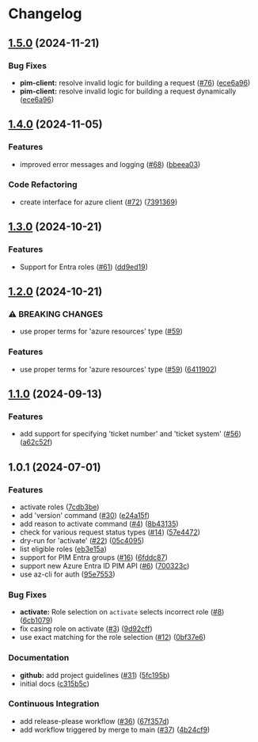 # Changelog

## [1.5.0](https://github.com/netr0m/az-pim-cli/compare/v1.4.0...v1.5.0) (2024-11-21)


### Bug Fixes

* **pim-client:** resolve invalid logic for building a request ([#76](https://github.com/netr0m/az-pim-cli/issues/76)) ([ece6a96](https://github.com/netr0m/az-pim-cli/commit/ece6a96be07f771ce9308f47750ff41c2c4676d8))
* **pim-client:** resolve invalid logic for building a request dynamically ([ece6a96](https://github.com/netr0m/az-pim-cli/commit/ece6a96be07f771ce9308f47750ff41c2c4676d8))

## [1.4.0](https://github.com/netr0m/az-pim-cli/compare/v1.3.0...v1.4.0) (2024-11-05)


### Features

* improved error messages and logging ([#68](https://github.com/netr0m/az-pim-cli/issues/68)) ([bbeea03](https://github.com/netr0m/az-pim-cli/commit/bbeea03b138d28653cc667954cd56cc25a9d9fa5))


### Code Refactoring

* create interface for azure client ([#72](https://github.com/netr0m/az-pim-cli/issues/72)) ([7391369](https://github.com/netr0m/az-pim-cli/commit/7391369453d3d24dd17e024e48100260d68da4da))

## [1.3.0](https://github.com/netr0m/az-pim-cli/compare/v1.2.0...v1.3.0) (2024-10-21)


### Features

* Support for Entra roles ([#61](https://github.com/netr0m/az-pim-cli/issues/61)) ([dd9ed19](https://github.com/netr0m/az-pim-cli/commit/dd9ed193c7bee3a85ad3cc62ada4bc2630378393))

## [1.2.0](https://github.com/netr0m/az-pim-cli/compare/v1.1.0...v1.2.0) (2024-10-21)


### ⚠ BREAKING CHANGES

* use proper terms for 'azure resources' type ([#59](https://github.com/netr0m/az-pim-cli/issues/59))

### Features

* use proper terms for 'azure resources' type ([#59](https://github.com/netr0m/az-pim-cli/issues/59)) ([6411902](https://github.com/netr0m/az-pim-cli/commit/641190289f99d2599d7dd789c5c3ea10845746ae))

## [1.1.0](https://github.com/netr0m/az-pim-cli/compare/v1.0.1...v1.1.0) (2024-09-13)


### Features

* add support for specifying 'ticket number' and 'ticket system' ([#56](https://github.com/netr0m/az-pim-cli/issues/56)) ([a62c52f](https://github.com/netr0m/az-pim-cli/commit/a62c52ff158a018d46598fa6c631ebc020c52d53))

## 1.0.1 (2024-07-01)


### Features

* activate roles ([7cdb3be](https://github.com/netr0m/az-pim-cli/commit/7cdb3be77fe393028096d066192a6c1631b3ac3d))
* add 'version' command ([#30](https://github.com/netr0m/az-pim-cli/issues/30)) ([e24a15f](https://github.com/netr0m/az-pim-cli/commit/e24a15f6fb1aa020e6e7191080c3b56363eac355))
* add reason to activate command ([#4](https://github.com/netr0m/az-pim-cli/issues/4)) ([8b43135](https://github.com/netr0m/az-pim-cli/commit/8b4313595e4b534c304619c973d42e2c8e8b1d35))
* check for various request status types ([#14](https://github.com/netr0m/az-pim-cli/issues/14)) ([57e4472](https://github.com/netr0m/az-pim-cli/commit/57e447247280dc092cc2b9ee817a53b599b47ae9))
* dry-run for 'activate' ([#22](https://github.com/netr0m/az-pim-cli/issues/22)) ([05c4095](https://github.com/netr0m/az-pim-cli/commit/05c40956017909a14f3015f2de10c4a5e43303e2))
* list eligible roles ([eb3e15a](https://github.com/netr0m/az-pim-cli/commit/eb3e15ae475d065613c1cb816dc6082e9d008c76))
* support for PIM Entra groups ([#16](https://github.com/netr0m/az-pim-cli/issues/16)) ([6fddc87](https://github.com/netr0m/az-pim-cli/commit/6fddc870a990bc6065b8dd053544fc141421428f))
* support new Azure Entra ID PIM API ([#6](https://github.com/netr0m/az-pim-cli/issues/6)) ([700323c](https://github.com/netr0m/az-pim-cli/commit/700323cc0c90674f8d1b8fd9db6db96933e15bbc))
* use az-cli for auth ([95e7553](https://github.com/netr0m/az-pim-cli/commit/95e7553cd7142b0ba35f7054f4762b23764804d3))


### Bug Fixes

* **activate:** Role selection on `activate` selects incorrect role ([#8](https://github.com/netr0m/az-pim-cli/issues/8)) ([6cb1079](https://github.com/netr0m/az-pim-cli/commit/6cb1079b62cabf219232c9e829198d70b4b122e8))
* fix casing role on activate ([#3](https://github.com/netr0m/az-pim-cli/issues/3)) ([9d92cff](https://github.com/netr0m/az-pim-cli/commit/9d92cff54a4515eb44e6226c623fe8f59cf9817c))
* use exact matching for the role selection ([#12](https://github.com/netr0m/az-pim-cli/issues/12)) ([0bf37e6](https://github.com/netr0m/az-pim-cli/commit/0bf37e6db2e648179442326c0b101328e4fd7e82))


### Documentation

* **github:** add project guidelines ([#31](https://github.com/netr0m/az-pim-cli/issues/31)) ([5fc195b](https://github.com/netr0m/az-pim-cli/commit/5fc195bda5e78fd66b0fc996b3259d380b40f102))
* initial docs ([c315b5c](https://github.com/netr0m/az-pim-cli/commit/c315b5c44dab5102e8a7678c09e3c81d35f87a09))


### Continuous Integration

* add release-please workflow ([#36](https://github.com/netr0m/az-pim-cli/issues/36)) ([67f357d](https://github.com/netr0m/az-pim-cli/commit/67f357d1dfb1a2bc981ad257085757e59d934b90))
* add workflow triggered by merge to main ([#37](https://github.com/netr0m/az-pim-cli/issues/37)) ([4b24cf9](https://github.com/netr0m/az-pim-cli/commit/4b24cf90b8a58a5a71c36347149418b233fa038b))
